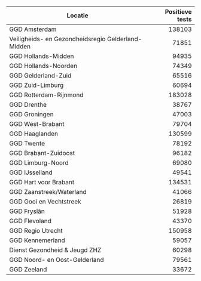 | Locatie | Positieve tests |
|---------|----------------:|
| GGD Amsterdam                            | 138103 |
| Veiligheids- en Gezondheidsregio Gelderland-Midden | 71851 |
| GGD Hollands-Midden                      | 94935 |
| GGD Hollands-Noorden                     | 74349 |
| GGD Gelderland-Zuid                      | 65516 |
| GGD Zuid-Limburg                         | 60694 |
| GGD Rotterdam-Rijnmond                   | 183028 |
| GGD Drenthe                              | 38767 |
| GGD Groningen                            | 47003 |
| GGD West-Brabant                         | 79704 |
| GGD Haaglanden                           | 130599 |
| GGD Twente                               | 78192 |
| GGD Brabant-Zuidoost                     | 96182 |
| GGD Limburg-Noord                        | 69080 |
| GGD IJsselland                           | 49541 |
| GGD Hart voor Brabant                    | 134531 |
| GGD Zaanstreek/Waterland                 | 41066 |
| GGD Gooi en Vechtstreek                  | 26819 |
| GGD Fryslân                              | 51928 |
| GGD Flevoland                            | 43370 |
| GGD Regio Utrecht                        | 150958 |
| GGD Kennemerland                         | 59057 |
| Dienst Gezondheid & Jeugd ZHZ            | 60298 |
| GGD Noord- en Oost-Gelderland            | 79561 |
| GGD Zeeland                              | 33672 |
